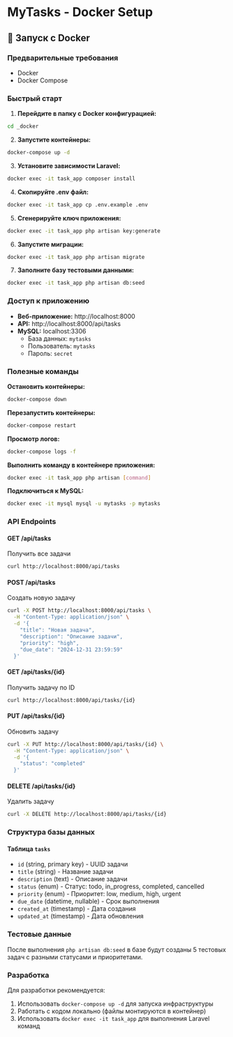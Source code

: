 # MyTasks - Docker Setup

## 🐳 Запуск с Docker

### Предварительные требования
- Docker
- Docker Compose

### Быстрый старт

1. **Перейдите в папку с Docker конфигурацией:**
```bash
cd _docker
```

2. **Запустите контейнеры:**
```bash
docker-compose up -d
```

3. **Установите зависимости Laravel:**
```bash
docker exec -it task_app composer install
```

4. **Скопируйте .env файл:**
```bash
docker exec -it task_app cp .env.example .env
```

5. **Сгенерируйте ключ приложения:**
```bash
docker exec -it task_app php artisan key:generate
```

6. **Запустите миграции:**
```bash
docker exec -it task_app php artisan migrate
```

7. **Заполните базу тестовыми данными:**
```bash
docker exec -it task_app php artisan db:seed
```

### Доступ к приложению

- **Веб-приложение:** http://localhost:8000
- **API:** http://localhost:8000/api/tasks
- **MySQL:** localhost:3306
  - База данных: `mytasks`
  - Пользователь: `mytasks`
  - Пароль: `secret`

### Полезные команды

**Остановить контейнеры:**
```bash
docker-compose down
```

**Перезапустить контейнеры:**
```bash
docker-compose restart
```

**Просмотр логов:**
```bash
docker-compose logs -f
```

**Выполнить команду в контейнере приложения:**
```bash
docker exec -it task_app php artisan [command]
```

**Подключиться к MySQL:**
```bash
docker exec -it mysql mysql -u mytasks -p mytasks
```

### API Endpoints

#### GET /api/tasks
Получить все задачи
```bash
curl http://localhost:8000/api/tasks
```

#### POST /api/tasks
Создать новую задачу
```bash
curl -X POST http://localhost:8000/api/tasks \
  -H "Content-Type: application/json" \
  -d '{
    "title": "Новая задача",
    "description": "Описание задачи",
    "priority": "high",
    "due_date": "2024-12-31 23:59:59"
  }'
```

#### GET /api/tasks/{id}
Получить задачу по ID
```bash
curl http://localhost:8000/api/tasks/{id}
```

#### PUT /api/tasks/{id}
Обновить задачу
```bash
curl -X PUT http://localhost:8000/api/tasks/{id} \
  -H "Content-Type: application/json" \
  -d '{
    "status": "completed"
  }'
```

#### DELETE /api/tasks/{id}
Удалить задачу
```bash
curl -X DELETE http://localhost:8000/api/tasks/{id}
```

### Структура базы данных

#### Таблица `tasks`
- `id` (string, primary key) - UUID задачи
- `title` (string) - Название задачи
- `description` (text) - Описание задачи
- `status` (enum) - Статус: todo, in_progress, completed, cancelled
- `priority` (enum) - Приоритет: low, medium, high, urgent
- `due_date` (datetime, nullable) - Срок выполнения
- `created_at` (timestamp) - Дата создания
- `updated_at` (timestamp) - Дата обновления

### Тестовые данные

После выполнения `php artisan db:seed` в базе будут созданы 5 тестовых задач с разными статусами и приоритетами.

### Разработка

Для разработки рекомендуется:
1. Использовать `docker-compose up -d` для запуска инфраструктуры
2. Работать с кодом локально (файлы монтируются в контейнер)
3. Использовать `docker exec -it task_app` для выполнения Laravel команд
